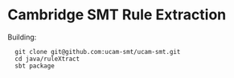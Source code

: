 Cambridge SMT Rule Extraction
=============================

Building:

      git clone git@github.com:ucam-smt/ucam-smt.git
      cd java/ruleXtract
      sbt package
